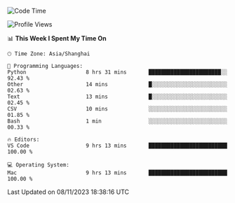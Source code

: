 <!--START_SECTION:waka-->
![Code Time](http://img.shields.io/badge/Code%20Time-225%20hrs%201%20min-blue)

![Profile Views](http://img.shields.io/badge/Profile%20Views-1-blue)

📊 **This Week I Spent My Time On** 

```text
🕑︎ Time Zone: Asia/Shanghai

💬 Programming Languages: 
Python                   8 hrs 31 mins       ███████████████████████░░   92.43 % 
Other                    14 mins             █░░░░░░░░░░░░░░░░░░░░░░░░   02.63 % 
Text                     13 mins             █░░░░░░░░░░░░░░░░░░░░░░░░   02.45 % 
CSV                      10 mins             ░░░░░░░░░░░░░░░░░░░░░░░░░   01.85 % 
Bash                     1 min               ░░░░░░░░░░░░░░░░░░░░░░░░░   00.33 % 

🔥 Editors: 
VS Code                  9 hrs 13 mins       █████████████████████████   100.00 % 

💻 Operating System: 
Mac                      9 hrs 13 mins       █████████████████████████   100.00 % 
```


 Last Updated on 08/11/2023 18:38:16 UTC
<!--END_SECTION:waka-->